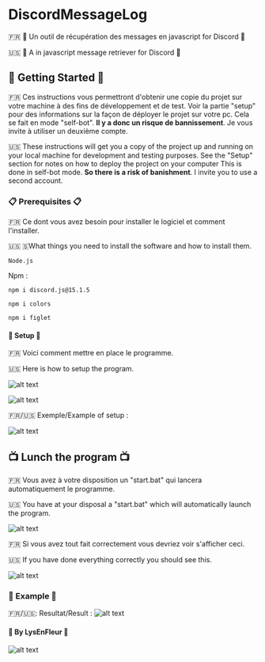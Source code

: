 # DiscordMessageLog

🇫🇷 🌷 Un outil de récupération des messages en javascript for Discord 🌷

🇺🇸 🌷 A in javascript message retriever for Discord 🌷

## 🌈 Getting Started 🌈

🇫🇷 Ces instructions vous permettront d'obtenir une copie du projet sur votre machine à des fins de développement et de test. Voir la partie "setup" pour des informations sur la façon de déployer le projet sur votre pc.
Cela se fait en mode "self-bot". **Il y a donc un risque de bannissement**. Je vous invite à utiliser un deuxième compte. 

🇺🇸 These instructions will get you a copy of the project up and running on your local machine for development and testing purposes. See the "Setup" section for notes on how to deploy the project on your computer
This is done in self-bot mode. **So there is a risk of banishment**. I invite you to use a second account. 

### 📋 Prerequisites 📋 

🇫🇷 Ce dont vous avez besoin pour installer le logiciel et comment l'installer.

🇺🇸 🇸What things you need to install the software and how to install them.

```
Node.js 
```
Npm : 
```
npm i discord.js@15.1.5
```
```
npm i colors
```
```
npm i figlet
```

#### 🚀 Setup 🚀

🇫🇷 Voici comment mettre en place le programme.

🇺🇸 Here is how to setup the program.

![alt text](https://cdn.discordapp.com/attachments/727474203804041288/734452895445155920/REGRGR.PNG)

![alt text](https://cdn.discordapp.com/attachments/688355222304587791/735172586777870396/fgg.PNG)

🇫🇷/🇺🇸 Exemple/Example of setup :

![alt text](https://cdn.discordapp.com/attachments/688355222304587791/735176581756223608/github.jpg)


## 📺 Lunch the program 📺

🇫🇷 Vous avez à votre disposition un "start.bat" qui lancera automatiquement le programme. 

🇺🇸 You have at your disposal a "start.bat" which will automatically launch the program. 

![alt text](https://cdn.discordapp.com/attachments/688355222304587791/733684772101947432/eftht.PNG)

🇫🇷 Si vous avez tout fait correctement vous devriez voir s'afficher ceci.

🇺🇸 If you have done everything correctly you should see this.

![alt text](https://cdn.discordapp.com/attachments/688355222304587791/736706013650092112/efrgtht.PNG)

### 🍨 Example 🍨

🇫🇷/🇺🇸: Resultat/Result : ![alt text](https://cdn.discordapp.com/attachments/688355222304587791/736705983232999514/grthyjyjyjygtgth.PNG)

#### 🌸 By LysEnFleur 🌸

![alt text](https://cdn.discordapp.com/attachments/688355222304587791/726367564921307136/e743b3682bd2273be931161694f5a899.gif)
